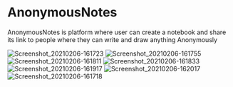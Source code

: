 # AnonymousNotes
AnonymousNotes is platform where user can create a notebook and share its link to people where they can write and draw anything Anonymously

![Screenshot_20210206-161723]()
![Screenshot_20210206-161755](https://user-images.githubusercontent.com/70664666/139023262-c217ff9d-f217-477b-9305-baf2f5755624.png)
![Screenshot_20210206-161811](https://user-images.githubusercontent.com/70664666/139023264-4c5abbfb-d102-428b-b85f-5db2899fc860.png)
![Screenshot_20210206-161833](https://user-images.githubusercontent.com/70664666/139023274-557e5b38-1880-4bc9-9adc-b6434de89b94.png)
![Screenshot_20210206-161917](https://user-images.githubusercontent.com/70664666/139023276-2378c348-193e-4666-9348-94b559c11e65.png)
![Screenshot_20210206-162017](https://user-images.githubusercontent.com/70664666/139023279-ade7e8c2-cf5b-48b0-b13a-60115f29860f.png)
![Screenshot_20210206-161718](https://user-images.githubusercontent.com/70664666/139023283-bb9cea44-5b1b-44e9-b60c-0cf4bd1d4363.png)
